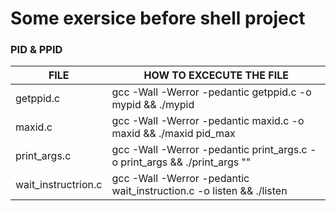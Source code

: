 # Some exersice before shell project

### PID & PPID 

| FILE | HOW TO EXCECUTE THE FILE |
| ------------- | ------------- |
| getppid.c | gcc -Wall -Werror -pedantic getppid.c -o mypid && ./mypid |
| maxid.c | gcc -Wall -Werror -pedantic maxid.c -o maxid && ./maxid pid_max |
| print_args.c | gcc -Wall -Werror -pedantic print_args.c -o print_args && ./print_args "<any argument>" |
| wait_instructrion.c | gcc -Wall -Werror -pedantic wait_instruction.c -o listen && ./listen |

